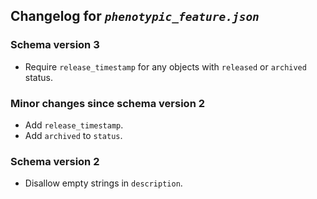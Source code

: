 ## Changelog for *`phenotypic_feature.json`*

### Schema version 3

* Require `release_timestamp` for any objects with `released` or `archived` status.

### Minor changes since schema version 2

* Add `release_timestamp`.
* Add `archived` to `status`.

### Schema version 2

* Disallow empty strings in `description`.
